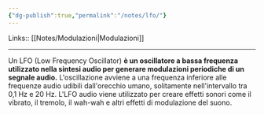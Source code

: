 ```yaml
---
{"dg-publish":true,"permalink":"/notes/lfo/"}
---
```


Links:: [[Notes/Modulazioni\|Modulazioni]]

---
Un LFO (Low Frequency Oscillator) **è un oscillatore a bassa frequenza utilizzato nella sintesi audio per generare modulazioni periodiche di un segnale audio.** L'oscillazione avviene a una frequenza inferiore alle frequenze audio udibili dall'orecchio umano, solitamente nell'intervallo tra 0,1 Hz e 20 Hz. L'LFO audio viene utilizzato per creare effetti sonori come il vibrato, il tremolo, il wah-wah e altri effetti di modulazione del suono.












